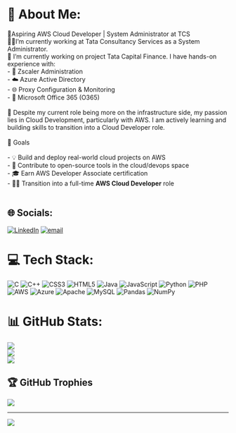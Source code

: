 # 💫 About Me:
🎯Aspiring AWS Cloud Developer | System Administrator at TCS<br>👩‍💻I’m currently working at  Tata Consultancy Services as a System Administrator.<br>🤝  I’m currently working on project Tata Capital Finance. I have hands-on experience with:<br>- 🔐 Zscaler Administration<br>- ☁️ Azure Active Directory<br>- 🌐 Proxy Configuration & Monitoring<br>- 📧 Microsoft Office 365 (O365)<br><br>🌱 Despite my current role being more on the infrastructure side, my passion lies in Cloud Development, particularly with AWS. I am actively learning and building skills to transition into a Cloud Developer role.<br><br>🚀 Goals<br><br>- 💡 Build and deploy real-world cloud projects on AWS  <br>- 🔗 Contribute to open-source tools in the cloud/devops space  <br>- 🎓 Earn AWS Developer Associate certification  <br>- 🧑‍💻 Transition into a full-time **AWS Cloud Developer** role<br><br>


## 🌐 Socials:
[![LinkedIn](https://img.shields.io/badge/LinkedIn-%230077B5.svg?logo=linkedin&logoColor=white)](https://linkedin.com/in/www.linkedin.com/in/pratiksha-dube-0796a1214) [![email](https://img.shields.io/badge/Email-D14836?logo=gmail&logoColor=white)](mailto:dubepratiksha18@gmail.com) 

# 💻 Tech Stack:
![C](https://img.shields.io/badge/c-%2300599C.svg?style=for-the-badge&logo=c&logoColor=white) ![C++](https://img.shields.io/badge/c++-%2300599C.svg?style=for-the-badge&logo=c%2B%2B&logoColor=white) ![CSS3](https://img.shields.io/badge/css3-%231572B6.svg?style=for-the-badge&logo=css3&logoColor=white) ![HTML5](https://img.shields.io/badge/html5-%23E34F26.svg?style=for-the-badge&logo=html5&logoColor=white) ![Java](https://img.shields.io/badge/java-%23ED8B00.svg?style=for-the-badge&logo=openjdk&logoColor=white) ![JavaScript](https://img.shields.io/badge/javascript-%23323330.svg?style=for-the-badge&logo=javascript&logoColor=%23F7DF1E) ![Python](https://img.shields.io/badge/python-3670A0?style=for-the-badge&logo=python&logoColor=ffdd54) ![PHP](https://img.shields.io/badge/php-%23777BB4.svg?style=for-the-badge&logo=php&logoColor=white) ![AWS](https://img.shields.io/badge/AWS-%23FF9900.svg?style=for-the-badge&logo=amazon-aws&logoColor=white) ![Azure](https://img.shields.io/badge/azure-%230072C6.svg?style=for-the-badge&logo=microsoftazure&logoColor=white) ![Apache](https://img.shields.io/badge/apache-%23D42029.svg?style=for-the-badge&logo=apache&logoColor=white) ![MySQL](https://img.shields.io/badge/mysql-4479A1.svg?style=for-the-badge&logo=mysql&logoColor=white) ![Pandas](https://img.shields.io/badge/pandas-%23150458.svg?style=for-the-badge&logo=pandas&logoColor=white) ![NumPy](https://img.shields.io/badge/numpy-%23013243.svg?style=for-the-badge&logo=numpy&logoColor=white)
# 📊 GitHub Stats:
![](https://github-readme-stats.vercel.app/api?username=dubepratiksha&theme=default&hide_border=false&include_all_commits=false&count_private=false)<br/>
![](https://nirzak-streak-stats.vercel.app/?user=dubepratiksha&theme=default&hide_border=false)<br/>
![](https://github-readme-stats.vercel.app/api/top-langs/?username=dubepratiksha&theme=default&hide_border=false&include_all_commits=false&count_private=false&layout=compact)

## 🏆 GitHub Trophies
![](https://github-profile-trophy.vercel.app/?username=dubepratiksha&theme=radical&no-frame=false&no-bg=true&margin-w=4)

---
[![](https://visitcount.itsvg.in/api?id=dubepratiksha&icon=0&color=0)](https://visitcount.itsvg.in)

<!-- Proudly created with GPRM ( https://gprm.itsvg.in ) -->
